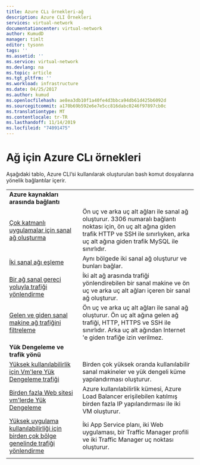 ```yaml
---
title: Azure CLı örnekleri-ağ
description: Azure CLI Örnekleri
services: virtual-network
documentationcenter: virtual-network
author: KumudD
manager: timlt
editor: tysonn
tags: ''
ms.assetid: ''
ms.service: virtual-network
ms.devlang: na
ms.topic: article
ms.tgt_pltfrm: ''
ms.workload: infrastructure
ms.date: 04/25/2017
ms.author: kumud
ms.openlocfilehash: ae8ea3db10f1a40fe4d3bbca94db61d425b6092d
ms.sourcegitcommit: a170b69b592e6e7e5cc816dabc0246f97897cb0c
ms.translationtype: MT
ms.contentlocale: tr-TR
ms.lasthandoff: 11/14/2019
ms.locfileid: "74091475"
---
```

# <a name="azure-cli-samples-for-networking"></a>Ağ için Azure CLı örnekleri

Aşağıdaki tablo, Azure CLI’si kullanılarak oluşturulan bash komut dosyalarına yönelik bağlantılar içerir.

| | |
|-|-|
|**Azure kaynakları arasında bağlantı**||
| [Çok katmanlı uygulamalar için sanal ağ oluşturma](./scripts/virtual-network-cli-sample-multi-tier-application.md?toc=%2fazure%2fnetworking%2ftoc.json) | Ön uç ve arka uç alt ağları ile sanal ağ oluşturur. 3306 numaralı bağlantı noktası için, ön uç alt ağına giden trafik HTTP ve SSH ile sınırlıyken, arka uç alt ağına giden trafik MySQL ile sınırlıdır. |
| [İki sanal ağı eşleme](./scripts/virtual-network-cli-sample-peer-two-virtual-networks.md?toc=%2fazure%2fnetworking%2ftoc.json) | Aynı bölgede iki sanal ağ oluşturur ve bunları bağlar. |
| [Bir ağ sanal gereci yoluyla trafiği yönlendirme](./scripts/virtual-network-cli-sample-route-traffic-through-nva.md?toc=%2fazure%2fnetworking%2ftoc.json) | İki alt ağ arasında trafiği yönlendirebilen bir sanal makine ve ön uç ve arka uç alt ağları içeren bir sanal ağ oluşturur. |
| [Gelen ve giden sanal makine ağ trafiğini filtreleme](./scripts/virtual-network-filter-network-traffic.md?toc=%2fazure%2fnetworking%2ftoc.json) | Ön uç ve arka uç alt ağları ile sanal ağ oluşturur. Ön uç alt ağına gelen ağ trafiği, HTTP, HTTPS ve SSH ile sınırlıdır. Arka uç alt ağından Internet 'e giden trafiğe izin verilmez. |
|**Yük Dengeleme ve trafik yönü**||
| [Yüksek kullanılabilirlik için Vm'lere Yük Dengeleme trafiği](./scripts/load-balancer-linux-cli-sample-nlb.md?toc=%2fazure%2fnetworking%2ftoc.json) | Birden çok yüksek oranda kullanılabilir sanal makineler ve yük dengeli küme yapılandırması oluşturur. |
| [Birden fazla Web sitesi vm'lerde Yük Dengeleme](./scripts/load-balancer-linux-cli-load-balance-multiple-websites-vm.md?toc=%2fazure%2fnetworking%2ftoc.json) | Azure kullanılabilirlik kümesi, Azure Load Balancer erişilebilen katılmış birden fazla IP yapılandırması ile iki VM oluşturur. |
| [Yüksek uygulama kullanılabilirliği için birden çok bölge genelinde trafiği yönlendirme](./scripts/traffic-manager-cli-websites-high-availability.md?toc=%2fazure%2fnetworking%2ftoc.json) |  İki App Service planı, iki Web uygulaması, bir Traffic Manager profili ve iki Traffic Manager uç noktası oluşturur. |
| | |
